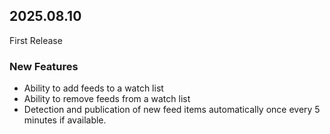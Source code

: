 ## 2025.08.10
First Release
### New Features
- Ability to add feeds to a watch list
- Ability to remove feeds from a watch list
- Detection and publication of new feed items automatically once every 5 minutes if available.